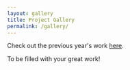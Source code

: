 ```yaml
---
layout: gallery
title: Project Gallery
permalink: /gallery/
---
```

Check out the previous year's work [here](https://hci.kixlab.org/gallery).

To be filled with your great work!